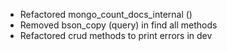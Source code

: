 - Refactored mongo_count_docs_internal ()
- Removed bson_copy (query) in find all methods
- Refactored crud methods to print errors in dev